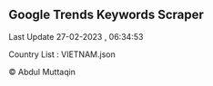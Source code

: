 

## Google Trends Keywords Scraper 
 
Last Update 27-02-2023 , 06:34:53

Country List :
VIETNAM.json



© Abdul Muttaqin 
